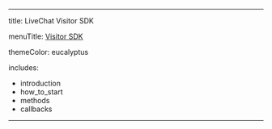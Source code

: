 ---
title: LiveChat Visitor SDK

menuTitle: <u>Visitor SDK</u>

themeColor: eucalyptus

includes:
  - introduction
  - how_to_start
  - methods
  - callbacks
  
----
